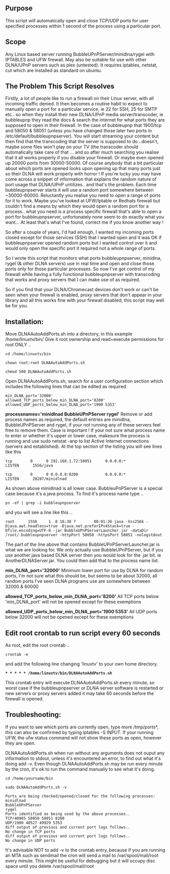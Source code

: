 ## Purpose

This script will automatically open and close TCP/UDP ports for user specified processes within 1 second of the process using a particular port.

## Scope

Any Linux based server running BubbleUPnPServer/minidlna/rygel with IPTABLES and UFW firewall. May also be suitable for use with other DLNA/UPnP servers such as plex (untested). It requires iptables, netstat, cut which are installed as standard on ubuntu.

## The Problem This Script Resolves

Firstly, a lot of people like to run a firewall on their Linux server, with all incoming traffic denied. It then becomes a routine habit to expect to manually open a port for a particular service, ie 22 for SSH, 25 for SMTP etc.. so when they install their new DLNA/UPnP media server/transcoder, ie bubbleupnp they read the docs & search the internet for what ports they are supposed to open in their firewall. In the case of bubbleupnp that 1900/tcp and 58050 & 58051 (unless you have changed those later two ports in /etc/default/bubbleupnpserver). You will start streaming your content but then find that the transcoding that the server is supposed to do ..doesn't, maybe some files won't play on your TV (the transcoder should automatically take care of that ... and so after much searching you realise that it all works properly if you disable your firewall. Or maybe even opened up 20000 ports from 30000-50000. Of course anybody that a bit particular about which ports are opened looks upon opening up that many ports just so their DLNA will work properly with horror ! If you're lucky you may have come across a snippet of information that explains the random nature of port usage that DLNA/UPnP untilizes.. and that's the problem. Each time bubbleupnpserver starts it will use a random port somewhere between ~30000-60000. Reluctantly you realise you need to open a range of ports for it to work. Maybe you've looked at UFW/Iptable or Redhats firewall but couldn't find a means by which they would open a random port for a process.. what you need is a process specific firewall that's able to open a port for bubbleupnpserver, unfortunately none seem to do exactly what you want... At least that's what I've found, correct me if you know another way !

So after a couple of years, I'd had enough, I wanted my incoming ports closed except for those services (SSH) that I wanted open and it was OK if bubbleupnpserver opened random ports but I wanted control over it and would only open the specific port it required not a whole range of ports.

So I wrote this script that monitors what ports bubbleupnpserver, minidlna, rygel (& other DLNA servers) use in real time and open and close those ports only for those particular processes. So now I've got control of my firewall while having a fully functional bubbleupnpserver with transcoding that works and proxy servers that I can make use of as required.
 
So if you find that your DLNA/Chromecast devices don't work or can't be seen when your firewall is enabled, proxy servers that don't appear in your library and all this works fine with your firewall disabled, this script may well be for you.

## Installation:
Move DLNAAutoAddPorts.sh into a directory, in this example /home/linuxtv/bin/
Give it root ownership and read+execute permissions for root ONLY ..

`cd /home/linuxtv/bin`

`chown root:root DLNAAutoAddPorts.sh`

`chmod 500 DLNAAutoAddPorts.sh`

Open DLNAAutoAddPorts.sh, search for a user configuration section which includes the following lines that can be edited as required.

```processnames='minidlnad BubbleUPnPServer rygel'
min_DLNA_port='32000'
allowed_TCP_ports_below_min_DLNA_port='8200'
allowed_UDP_ports_below_min_DLNA_port='1900 5353'
```
**processnames='minidlnad BubbleUPnPServer rygel'**
Remove or add process names as required, the default entries are minidlna, BubbleUPnPServer and rygel, if your
not running any of these servers feel free to remove them. Case is important ! If your not sure what process name
to enter or whether it's upper or lower case, makesure the process is running and use sudo netstat -anp to list
Active Internet connections (servers and established). At the top section of the listing you will see lines like this

`tcp        0      0 192.168.1.72:58051      0.0.0.0:*               LISTEN      1556/java`
 
`tcp        0      0 0.0.0.0:8200            0.0.0.0:*               LISTEN      28287/minidlnad`

As shown above minidlnad is all lower case. BubbleuPnPServer is a special case because it's a java process. To find it's process name
type ..

`ps -ef | grep -i bubbleupnpserver`

and you will see a line like this ..

`root      1556     1  0 16:38 ?        00:01:26 java -Xss256k -Djava.awt.headless=true -Djava.net.preferIPv4Stack=true -Dfile.encoding=UTF-8 -jar BubbleUPnPServerLauncher.jar -dataDir /root/.bubbleupnpserver -httpPort 58050 -httpsPort 58051 -nologstdout`

The part of the line above that contains BubbleUPnPServerLauncher.jar is what we are looking for. We only actually use BubbleUPnPServer, but if you use another java based DLNA server
then you would look for the .jar bit. ie AnotherDLNAServer.jar. You could then add that to the process name list.

**min_DLNA_port='32000'**
Minimum lower port for use by DLNA for random ports, I'm not sure what this should be, but seems to be about 32000, all random ports I've seen DLNA programs use are somewhere between 32000 & 60000

**allowed_TCP_ports_below_min_DLNA_port='8200'**
All TCP ports below 'min_DLNA_port' will not be opened except for these exemptions

**allowed_UDP_ports_below_min_DLNA_port='1900 5353'**
All UDP ports below 32000 will not be opened except for these exemptions


## Edit root crontab to run script every 60 seconds
As root, edit the root crontab ..

`crontab -e`

 and add the following line changing 'linuxtv' to your own home directory.

**`* * * * * /home/linuxtv/bin/DLNAAutoAddPorts.sh`**

This crontab entry will execute DLNAAutoAddPorts.sh every minute, so worst case if the bubbleupnpserver or DLNA server
software is restarted or new servers or proxy servers added it may take 60 seconds before the firewall is opened.

## Troubleshooting:
If you want to see which ports are currently open, type more /tmp/ports*, this can also be confirmed
by typing iptables -S INPUT. If your running UFW, the ufw status command will not show these ports as
open, however they are open.

DLNAAutoAddPorts.sh when run without any arguments does not ouput any information to stdout,
unless it's encountered an error, to find out what it's doing add -v. Even though DLNAAutoAddPorts.sh
may be run every minute by the cron, it's ok to run the command manually to see what it's doing.

`cd /home/yourname/bin`

`sudo DLNAAutoAddPorts.sh -v`

```DLNAAutoAddPorts V2.0.5
Ports are being checked/opened/closed for the following processes:
minidlnad
BubbleUPnPServer
rygel
Ports identified as being used by the above processes..
TCP/40985 58050 58051 8200
UDP/1900 40527 49929 5353
diff output of previous and current port logs follows..
No change in TCP ports
diff output of previous and current port logs follows..
No change in UDP ports
```

 It's advisable NOT to add
-v to the crontab entry, because if you are running an MTA such as sendmail the cron will send a mail to
/var/spool/mail/root every minute. This might be useful for debugging but it will occupy disc space until
you delete /var/spool/mail/root

